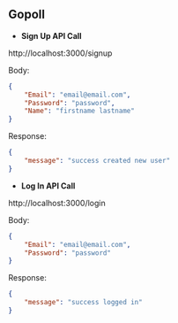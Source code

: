 ## Gopoll

- **Sign Up API Call**

http://localhost:3000/signup

Body:

```json
{
    "Email": "email@email.com",
	"Password": "password",
	"Name": "firstname lastname"
}
```

Response: 

```json
{
	"message": "success created new user"
}
```

- **Log In API Call**

http://localhost:3000/login

Body:

```json
{
    "Email": "email@email.com",
	"Password": "password"
}
```

Response: 

```json
{
	"message": "success logged in"
}
```